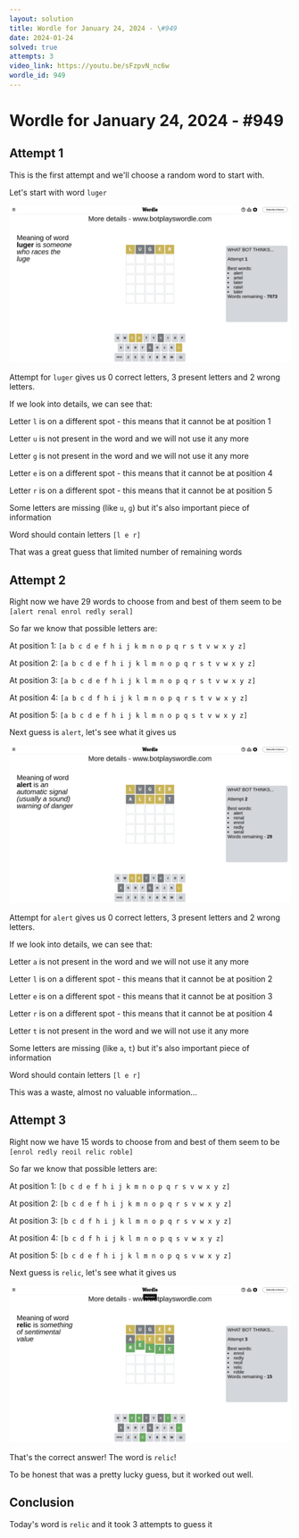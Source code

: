 ```yaml
---
layout: solution
title: Wordle for January 24, 2024 - \#949
date: 2024-01-24
solved: true
attempts: 3
video_link: https://youtu.be/sFzpvN_nc6w
wordle_id: 949
---
```


# Wordle for January 24, 2024 - \#949

## Attempt 1

This is the first attempt and we'll choose a random word to start with.

Let's start with word `luger`

![Attempt 1](2024-01-24/attempt-1.png)

Attempt for `luger` gives us 0 correct letters, 3 present letters and 2 wrong letters.

If we look into details, we can see that:

Letter `l` is on a different spot - this means that it cannot be at position 1

Letter `u` is not present in the word and we will not use it any more

Letter `g` is not present in the word and we will not use it any more

Letter `e` is on a different spot - this means that it cannot be at position 4

Letter `r` is on a different spot - this means that it cannot be at position 5

Some letters are missing (like `u`, `g`) but it's also important piece of information

Word should contain letters `[l e r]`

That was a great guess that limited number of remaining words



## Attempt 2

Right now we have 29 words to choose from and best of them seem to be `[alert renal enrol redly seral]`

So far we know that possible letters are:

At position 1: `[a b c d e f h i j k m n o p q r s t v w x y z]`

At position 2: `[a b c d e f h i j k l m n o p q r s t v w x y z]`

At position 3: `[a b c d e f h i j k l m n o p q r s t v w x y z]`

At position 4: `[a b c d f h i j k l m n o p q r s t v w x y z]`

At position 5: `[a b c d e f h i j k l m n o p q s t v w x y z]`

Next guess is `alert`, let's see what it gives us

![Attempt 2](2024-01-24/attempt-2.png)

Attempt for `alert` gives us 0 correct letters, 3 present letters and 2 wrong letters.

If we look into details, we can see that:

Letter `a` is not present in the word and we will not use it any more

Letter `l` is on a different spot - this means that it cannot be at position 2

Letter `e` is on a different spot - this means that it cannot be at position 3

Letter `r` is on a different spot - this means that it cannot be at position 4

Letter `t` is not present in the word and we will not use it any more

Some letters are missing (like `a`, `t`) but it's also important piece of information

Word should contain letters `[l e r]`

This was a waste, almost no valuable information...



## Attempt 3

Right now we have 15 words to choose from and best of them seem to be `[enrol redly reoil relic roble]`

So far we know that possible letters are:

At position 1: `[b c d e f h i j k m n o p q r s v w x y z]`

At position 2: `[b c d e f h i j k m n o p q r s v w x y z]`

At position 3: `[b c d f h i j k l m n o p q r s v w x y z]`

At position 4: `[b c d f h i j k l m n o p q s v w x y z]`

At position 5: `[b c d e f h i j k l m n o p q s v w x y z]`

Next guess is `relic`, let's see what it gives us

![Attempt 3](2024-01-24/attempt-3.png)

That's the correct answer! The word is `relic`!

To be honest that was a pretty lucky guess, but it worked out well.

## Conclusion

Today's word is `relic` and it took 3 attempts to guess it


